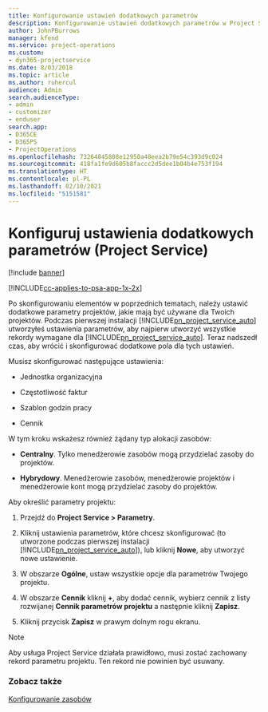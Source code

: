 ```yaml
---
title: Konfigurowanie ustawień dodatkowych parametrów
description: Konfigurowanie ustawień dodatkowych parametrów w Project Service
author: JohnPBurrows
manager: kfend
ms.service: project-operations
ms.custom:
- dyn365-projectservice
ms.date: 8/03/2018
ms.topic: article
ms.author: ruhercul
audience: Admin
search.audienceType:
- admin
- customizer
- enduser
search.app:
- D365CE
- D365PS
- ProjectOperations
ms.openlocfilehash: 73264845808e12950a48eea2b79e54c393d9c024
ms.sourcegitcommit: 418fa1fe9d605b8faccc2d5dee1b04b4e753f194
ms.translationtype: HT
ms.contentlocale: pl-PL
ms.lasthandoff: 02/10/2021
ms.locfileid: "5151581"
---
```

# <a name="configure-additional-parameter-settings-project-service"></a>Konfiguruj ustawienia dodatkowych parametrów (Project Service)

[!include [banner](../includes/psa-now-project-operations.md)]

[!INCLUDE[cc-applies-to-psa-app-1x-2x](../includes/cc-applies-to-psa-app-1x-2x.md)]

Po skonfigurowaniu elementów w poprzednich tematach, należy ustawić dodatkowe parametry projektów, jakie mają być używane dla Twoich projektów. Podczas pierwszej instalacji [!INCLUDE[pn_project_service_auto](../includes/pn-project-service-auto.md)] utworzyłeś ustawienia parametrów, aby najpierw utworzyć wszystkie rekordy wymagane dla [!INCLUDE[pn_project_service_auto](../includes/pn-project-service-auto.md)]. Teraz nadszedł czas, aby wrócić i skonfigurować dodatkowe pola dla tych ustawień.  
  
 Musisz skonfigurować następujące ustawienia:  
  
-   Jednostka organizacyjna  
  
-   Częstotliwość faktur  
  
-   Szablon godzin pracy  
  
-   Cennik  
 
W tym kroku wskażesz również żądany typ alokacji zasobów:  
  
- **Centralny**. Tylko menedżerowie zasobów mogą przydzielać zasoby do projektów.  
  
- **Hybrydowy**. Menedżerowie zasobów, menedżerowie projektów i menedżerowie kont mogą przydzielać zasoby do projektów.  
  
 
Aby określić parametry projektu:  
  
1. Przejdź do **Project Service > Parametry**.  
  
2. Kliknij ustawienia parametrów, które chcesz skonfigurować (to utworzone podczas pierwszej instalacji [!INCLUDE[pn_project_service_auto](../includes/pn-project-service-auto.md)]), lub kliknij **Nowe**, aby utworzyć nowe ustawienie.  
  
3. W obszarze **Ogólne**, ustaw wszystkie opcje dla parametrów Twojego projektu.  
  
4. W obszarze **Cennik** kliknij **+**, aby dodać cennik, wybierz cennik z listy rozwijanej **Cennik parametrów projektu** a następnie kliknij **Zapisz**.  
  
5. Kliknij przycisk **Zapisz** w prawym dolnym rogu ekranu.  

> [!NOTE]
> Aby usługa Project Service działała prawidłowo, musi zostać zachowany rekord parametru projektu. Ten rekord nie powinien być usuwany.

### <a name="see-also"></a>Zobacz także  
 [Konfigurowanie zasobów](../psa/set-up-resources.md)
